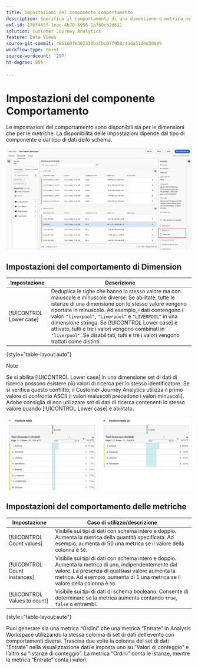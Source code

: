 ```yaml
---
title: Impostazioni del componente Comportamento
description: Specifica il comportamento di una dimensione o metrica nel reporting.
exl-id: 170f445f-1eac-4b70-8956-1afb0cb2d611
solution: Customer Journey Analytics
feature: Data Views
source-git-commit: 485160fe362330bafbc07f958c4ada51d4d30089
workflow-type: tm+mt
source-wordcount: '297'
ht-degree: 89%

---
```


# Impostazioni del componente Comportamento

Le impostazioni del comportamento sono disponibili sia per le dimensioni che per le metriche. La disponibilità delle impostazioni dipende dal tipo di componente e dal tipo di dati dello schema.

![Impostazioni del comportamento](../assets/behavior-settings.png)

## Impostazioni del comportamento di Dimension

| Impostazione | Descrizione |
| --- | --- |
| [!UICONTROL Lower case] | Deduplica le righe che hanno lo stesso valore ma con maiuscole e minuscole diverse. Se abilitate, tutte le istanze di una dimensione con lo stesso valore vengono riportate in minuscolo. Ad esempio, i dati contengono i valori `"liverpool"`, `"Liverpool"` e `"LIVERPOOL"` in una dimensione stringa. Se [!UICONTROL Lower case] è attivato, tutti e tre i valori vengono combinati in `"liverpool"`. Se disabilitati, tutti e tre i valori vengono trattati come distinti. |

{style="table-layout:auto"}

>[!NOTE]
>
>Se si abilita [!UICONTROL Lower case] in una dimensione set di dati di ricerca possono esistere più valori di ricerca per lo stesso identificatore. Se si verifica questo conflitto, il Customer Journey Analytics utilizza il primo valore di confronto ASCII (i valori maiuscoli precedono i valori minuscoli). Adobe consiglia di non utilizzare set di dati di ricerca contenenti lo stesso valore quando [!UICONTROL Lower case] è abilitato.

![Dimensione sensibile a maiuscole e minuscole](../assets/case-sens-workspace.png)

## Impostazioni del comportamento delle metriche

| Impostazione | Caso di utilizzo/descrizione |
| --- | --- |
| [!UICONTROL Count values] | Visibile sui tipi di dati con schema intero e doppio. Aumenta la metrica della quantità specificata. Ad esempio, aumenta di 50 una metrica se il valore della colonna è `50`. |
| [!UICONTROL Count instances] | Visibile sui tipi di dati con schema intero e doppio. Aumenta la metrica di uno, indipendentemente dal valore. La presenza di qualsiasi valore aumenta la metrica. Ad esempio, aumenta di 1 una metrica se il valore della colonna è `50`. |
| [!UICONTROL Values to count] | Visibile sui tipi di dati di schema booleano. Consente di determinare se la metrica aumenta contando `true`, `false` o entrambi. |

{style="table-layout:auto"}

Puoi generare sia una metrica “Ordini” che una metrica “Entrate” in Analysis Workspace utilizzando la stessa colonna di set di dati dell’evento con comportamenti diversi. Trascina due volte la colonna del set di dati “Entrate” nella visualizzazione dati e imposta uno su “Valori di conteggio” e l’altro su “istanze di conteggio”. La metrica “Ordini” conta le istanze, mentre la metrica “Entrate” conta i valori.

